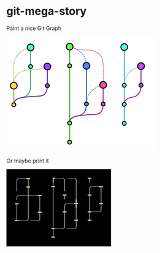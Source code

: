 # git-mega-story
Paint a nice Git Graph

![](doc/examples.png)

Or maybe print it

![](doc/examples_print.png)
